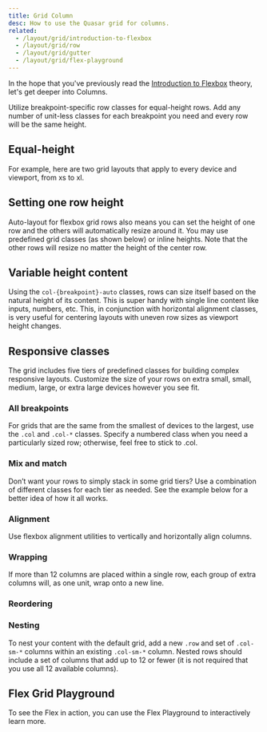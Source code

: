 ```yaml
---
title: Grid Column
desc: How to use the Quasar grid for columns.
related:
  - /layout/grid/introduction-to-flexbox
  - /layout/grid/row
  - /layout/grid/gutter
  - /layout/grid/flex-playground
---
```


In the hope that you've previously read the [Introduction to Flexbox](/layout/grid/introduction-to-flexbox) theory, let's get deeper into Columns.

Utilize breakpoint-specific row classes for equal-height rows. Add any number of unit-less classes for each breakpoint you need and every row will be the same height.

## Equal-height

For example, here are two grid layouts that apply to every device and viewport, from xs to xl.

<doc-example title="Equal Height Example" file="grid/ColumnEqualWidth" />

## Setting one row height
Auto-layout for flexbox grid rows also means you can set the height of one row and the others will automatically resize around it. You may use predefined grid classes (as shown below) or inline heights. Note that the other rows will resize no matter the height of the center row.

<doc-example title="Setting one row height" file="grid/ColumnRowWidth" />

## Variable height content
Using the `col-{breakpoint}-auto` classes, rows can size itself based on the natural height of its content. This is super handy with single line content like inputs, numbers, etc. This, in conjunction with horizontal alignment classes, is very useful for centering layouts with uneven row sizes as viewport height changes.

<doc-example title="Variable height content" file="grid/ColumnVariableWidth" />

## Responsive classes

The grid includes five tiers of predefined classes for building complex responsive layouts. Customize the size of your rows on extra small, small, medium, large, or extra large devices however you see fit.

### All breakpoints
For grids that are the same from the smallest of devices to the largest, use the `.col` and `.col-*` classes. Specify a numbered class when you need a particularly sized row; otherwise, feel free to stick to .col.

<doc-example title="All breakpoints" file="grid/ColumnAllBreakpoints" />

### Mix and match
Don’t want your rows to simply stack in some grid tiers? Use a combination of different classes for each tier as needed. See the example below for a better idea of how it all works.

<doc-example title="Mix and match" file="grid/ColumnMixAndMatch" />

### Alignment
Use flexbox alignment utilities to vertically and horizontally align columns.

<doc-example title="Horizontal alignment" file="grid/ColumnHorizontalAlignment" />

<doc-example title="Vertical alignment" file="grid/ColumnVerticalAlignment" />

### Wrapping
If more than 12 columns are placed within a single row, each group of extra columns will, as one unit, wrap onto a new line.

<doc-example title="Wrapping" file="grid/ColumnRowWrapping" />

### Reordering

<doc-example title="Reverse" file="grid/ColumnReverse" />

<doc-example title="Flex order" file="grid/ColumnFlexOrder" />

### Nesting
To nest your content with the default grid, add a new `.row` and set of `.col-sm-*` columns within an existing `.col-sm-*` column. Nested rows should include a set of columns that add up to 12 or fewer (it is not required that you use all 12 available columns).

<doc-example title="Nesting" file="grid/ColumnNesting" />

## Flex Grid Playground
To see the Flex in action, you can use the Flex Playground to interactively learn more.

<q-btn push color="primary" icon-right="launch" label="Flex Playground" to="/layout/grid/flex-playground" />
